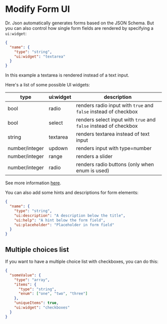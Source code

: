 # Modify Form UI

Dr. Json automatically generates forms based on the JSON Schema. But you can also control how single form fields
are rendered by specifying a `ui:widget`:

```json
{
  "name": {
    "type": "string",
    "ui:widget": "textarea"
  }
}
```

In this example a textarea is rendered instead of a text input.

Here's a list of some possible UI widgets:

| type           | ui:widget | description
| -------------- | --------- | -----------
| bool           | radio     | renders radio input with `true` and `false` instead of checkbox
| bool           | select    | renders select input with `true` and `false` instead of checkbox
| string         | textarea  | renders textarea instead of text input
| number/integer | updown    | renders input with type=number
| number/integer | range     | renders a slider
| number/integer | radio     | renders radio buttons (only when enum is used)

See more information [here](https://github.com/mozilla-services/react-jsonschema-form#the-uischema-object).

You can also add some hints and descriptions for form elements:

```json
{
  "name": {
    "type": "string",
    "ui:description": "A description below the title",
    "ui:help": "A hint below the form field",
    "ui:placeholder": "Placeholder in form field"
  }
}
```

## Multiple choices list

If you want to have a multiple choice list with checkboxes, you can do this:

```json
{
  "someValue": {
    "type": "array",
    "items": {
      "type": "string",
      "enum": ["one", "two", "three"]
    },
    "uniqueItems": true,
    "ui:widget": "checkboxes"
  }
}
```
